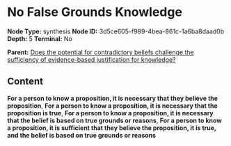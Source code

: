 # No False Grounds Knowledge

**Node Type:** synthesis
**Node ID:** 3d5ce605-f989-4bea-861c-1a6ba8daad0b
**Depth:** 5
**Terminal:** No

**Parent:** [Does the potential for contradictory beliefs challenge the sufficiency of evidence-based justification for knowledge?](does-the-potential-for-contradictory-beliefs-challenge-the-sufficiency-of-evidence-based-justification-for-knowledge-antithesis-3a08e2f3-8210-4b60-afef-869bcd731383.md)

## Content

**For a person to know a proposition, it is necessary that they believe the proposition**, **For a person to know a proposition, it is necessary that the proposition is true**, **For a person to know a proposition, it is necessary that the belief is based on true grounds or reasons**, **For a person to know a proposition, it is sufficient that they believe the proposition, it is true, and the belief is based on true grounds or reasons**
